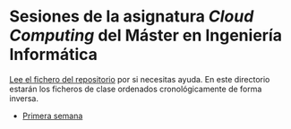 # Sesiones de la asignatura *Cloud Computing* del Máster en Ingeniería Informática

[Lee el fichero del repositorio](../README.md) por si necesitas
ayuda. En este directorio estarán los ficheros de clase ordenados
cronológicamente de forma inversa.

* [Primera semana](1-semana.md)

